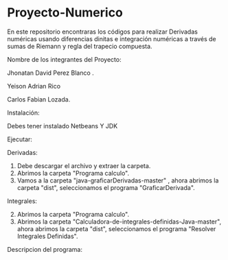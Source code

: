# Proyecto-Numerico

En este repositorio encontraras los códigos para realizar Derivadas numéricas usando diferencias dinitas e integración numéricas a través de sumas de Riemann y regla del trapecio compuesta.

Nombre de los integrantes del Proyecto:

Jhonatan David Perez Blanco     .

Yeison Adrian Rico

Carlos Fabian Lozada.

Instalación:

Debes  tener instalado  Netbeans Y JDK

Ejecutar:

Derivadas:

1. Debe descargar el archivo  y extraer la carpeta.
2. Abrimos la carpeta  "Programa calculo".
3. Vamos a la carpeta "java-graficarDerivadas-master" , ahora abrimos la carpeta "dist", seleccionamos el programa "GraficarDerivada".

Integrales:

2. Abrimos la carpeta  "Programa calculo".
3. Abrimos la carpeta "Calculadora-de-integrales-definidas-Java-master", ahora abrimos la carpeta "dist", seleccionamos el programa "Resolver Integrales Definidas".


Descripcion del programa:

